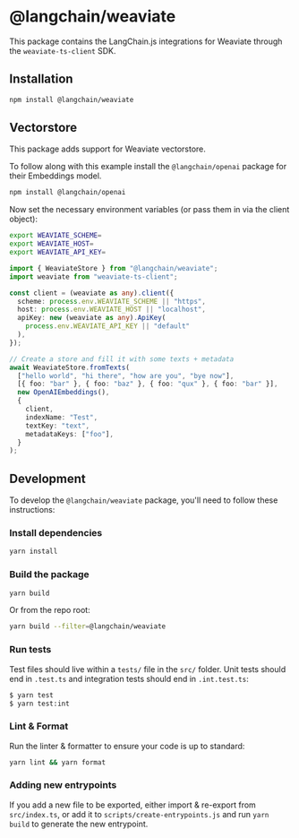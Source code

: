 # @langchain/weaviate

This package contains the LangChain.js integrations for Weaviate through the `weaviate-ts-client` SDK.

## Installation

```bash npm2yarn
npm install @langchain/weaviate
```

## Vectorstore

This package adds support for Weaviate vectorstore.

To follow along with this example install the `@langchain/openai` package for their Embeddings model.

```bash
npm install @langchain/openai
```

Now set the necessary environment variables (or pass them in via the client object):

```bash
export WEAVIATE_SCHEME=
export WEAVIATE_HOST=
export WEAVIATE_API_KEY=
```

```typescript
import { WeaviateStore } from "@langchain/weaviate";
import weaviate from "weaviate-ts-client";

const client = (weaviate as any).client({
  scheme: process.env.WEAVIATE_SCHEME || "https",
  host: process.env.WEAVIATE_HOST || "localhost",
  apiKey: new (weaviate as any).ApiKey(
    process.env.WEAVIATE_API_KEY || "default"
  ),
});

// Create a store and fill it with some texts + metadata
await WeaviateStore.fromTexts(
  ["hello world", "hi there", "how are you", "bye now"],
  [{ foo: "bar" }, { foo: "baz" }, { foo: "qux" }, { foo: "bar" }],
  new OpenAIEmbeddings(),
  {
    client,
    indexName: "Test",
    textKey: "text",
    metadataKeys: ["foo"],
  }
);
```

## Development

To develop the `@langchain/weaviate` package, you'll need to follow these instructions:

### Install dependencies

```bash
yarn install
```

### Build the package

```bash
yarn build
```

Or from the repo root:

```bash
yarn build --filter=@langchain/weaviate
```

### Run tests

Test files should live within a `tests/` file in the `src/` folder. Unit tests should end in `.test.ts` and integration tests should
end in `.int.test.ts`:

```bash
$ yarn test
$ yarn test:int
```

### Lint & Format

Run the linter & formatter to ensure your code is up to standard:

```bash
yarn lint && yarn format
```

### Adding new entrypoints

If you add a new file to be exported, either import & re-export from `src/index.ts`, or add it to `scripts/create-entrypoints.js` and run `yarn build` to generate the new entrypoint.
